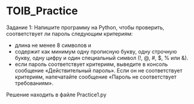 # TOIB_Practice

Задание 1:
Напишите программу на Python, чтобы проверить, соответствует ли пароль следующим критериям:

* длина не менее 8 символов и
* содержит как минимум одну прописную букву, одну строчную букву, одну цифру и один специальный символ (!, @, #, $, % или &).
* если пароль соответствует критериям, выведите в консоль сообщение «Действительный пароль». Если он не соответствует критериям, напечатайте сообщение «Пароль не соответствует требованиям».

Решение находить в файле Practice1.py
